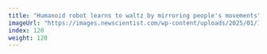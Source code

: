 ```yaml
---
title: "Humanoid robot learns to waltz by mirroring people's movements"
imageUrl: "https://images.newscientist.com/wp-content/uploads/2025/01/16100803/SEI_236074608.jpg?width=788"
index: 120
weight: 120
---
```

